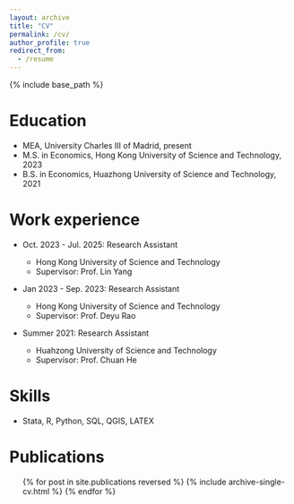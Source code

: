 ```yaml
---
layout: archive
title: "CV"
permalink: /cv/
author_profile: true
redirect_from:
  - /resume
---
```


{% include base_path %}

Education
======
* MEA, University Charles III of Madrid, present
* M.S. in Economics, Hong Kong University of Science and Technology, 2023
* B.S. in Economics, Huazhong University of Science and Technology, 2021

Work experience
======
* Oct. 2023 - Jul. 2025: Research Assistant
  * Hong Kong University of Science and Technology
  * Supervisor: Prof. Lin Yang

* Jan 2023 - Sep. 2023: Research Assistant
  * Hong Kong University of Science and Technology
  * Supervisor: Prof. Deyu Rao

* Summer 2021: Research Assistant
  * Huahzong University of Science and Technology
  * Supervisor: Prof. Chuan He
  
Skills
======
* Stata, R, Python, SQL, QGIS, LATEX

Publications
======
  <ul>{% for post in site.publications reversed %}
    {% include archive-single-cv.html %}
  {% endfor %}</ul>

<!-- 
Talks
======
  <ul>{% for post in site.talks reversed %}
    {% include archive-single-talk-cv.html  %}
  {% endfor %}</ul>
  
Teaching
======
  <ul>{% for post in site.teaching reversed %}
    {% include archive-single-cv.html %}
  {% endfor %}</ul>
  
Service and leadership
======
* Currently signed in to 43 different slack teams
-->
